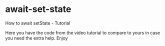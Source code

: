 # await-set-state
How to await setState - Tutorial

Here you have the code from the video tutorial to compare to yours in case you need the extra help. Enjoy
